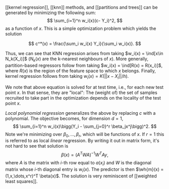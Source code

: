 [[kernel regression]], [[knn]] methods, and [[partitions and trees]] can be generated by  minimizing the following sum: 
$$
\sum_{i=1}^n w_i(x)(c- Y_i)^2,
$$
as a function of $x$.  This is a simple optimization problem which yields the solution 

$$
c^*(x) = \frac{\sum_i w_i(x) Y_i}{\sum_i w_i(x)}.
$$

Thus, we can see that KNN regression arises from taking $w_i(x) = \ind[x\in N_k(X_i)]$ ($N_k(x)$ are the k-nearest neighbours of $x$). More generally, partition-based regressors follow from taking $w_i(x) = \ind[R(x) = R(x_i)]$, where $R(x)$ is the region of the feature space to which $x$ belongs. Finally, kernel regression follows from taking $w_i(x) = K(||x - X_i||/h)$. 

We note that above equation is solved for at test time, i.e., for each new test point $x$. In that sense, they are "local": The (weight of) the set of samples recruited to take part in the optimization depends on the locality of the test point $x$. 

_Local polynomial regression_ generalizes the above by replacing $c$ with a polynomial. The objective becomes, for dimension $d=1$,  
$$
\sum_{i=1}^n w_i(x)\bigg(Y_i - \sum_{j=0}^r \beta_jx^j\bigg)^2.
$$
Note we're minimizing over $\beta_0,\dots,\beta_r$, which will be functions of $x$.  If $r=1$ this is referred to as local _linear_ regression. By writing it out in matrix form, it's not hard to see that solution is  
$$
\beta(x) = (A^T W A)^{-1} W^T Ay,
$$
where $A$ is the matrix with $i$-th row equal to $a(x_i)$ and $W$ is the diagonal matrix whose $i$-th diagonal entry is $w_i(x)$. The predictor is then $\wh{m}(x) = (1,x,\dots,x^r)^T \beta(x)$. 
The solution is very reminiscent of [[weighted least squares]]. 
